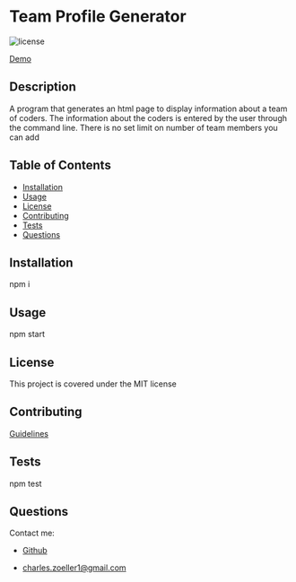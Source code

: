 # Team Profile Generator 
![license](https://img.shields.io/static/v1?label=license&message=MIT&color=success)

[Demo](https://www.youtube.com/watch?v=kO8q6Y37uWU&feature=youtu.be)
## Description

A program that generates an html page to display information about a team of coders. The information about the coders is entered by the user through the command line. There is no set limit on number of team members you can add

## Table of Contents
* [Installation](#installation)
* [Usage](#usage)
* [License](#license)
* [Contributing](#contributing)
* [Tests](#test)
* [Questions](#questions)

## Installation

npm i

## Usage

npm start

## License

This project is covered under the MIT license

## Contributing

[Guidelines](https://www.contributor-covenant.org/version/2/0/code_of_conduct/)

## Tests

npm test

## Questions

Contact me:
* [Github](https://github.com/czoeller1)

* charles.zoeller1@gmail.com

